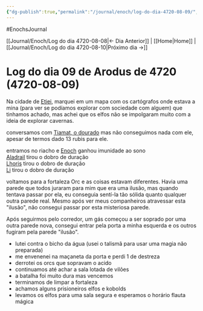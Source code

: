 ```yaml
---
{"dg-publish":true,"permalink":"/journal/enoch/log-do-dia-4720-08-09/","dgHomeLink":true,"dgPassFrontmatter":false,"dgShowBacklinks":true,"dgShowLocalGraph":true}
---
```


#EnochsJournal 

[[Journal/Enoch/Log do dia 4720-08-08|<- Dia Anterior]] | [[Home|Home]] | [[Journal/Enoch/Log do dia 4720-08-10|Próximo dia ->]]

# Log do dia 09 de Arodus de 4720 (4720-08-09)
Na cidade de [Etiei](app://obsidian.md/Etiei), marquei em um mapa com os cartógrafos onde estava a mina (para ver se podíamos explorar com sociedade com alguem) que tinhamos achado, mas achei que os elfos não se impolgaram muito com a ideia de explorar cavernas.

conversamos com [Tiamat, o dourado](app://obsidian.md/Tiamat,%20o%20dourado) mas não conseguimos nada com ele, apesar de termos dado 13 rubis para ele.

entramos no riacho e [Enoch](app://obsidian.md/Enoch) ganhou imunidade ao sono  
[Aladrail](app://obsidian.md/Aladrail) tirou o dobro de duração  
[Lhoris](app://obsidian.md/Lhoris) tirou o dobro de duração  
[Li](app://obsidian.md/Li) tirou o dobro de duração

voltamos para a fortaleza Orc e as coisas estavam diferentes. Havia uma parede que todos juraram para mim que era uma ilusão, mas quando tentava passar por ela, eu conseguia sentí-la tão sólida quanto qualquer outra parede real. Mesmo após ver meus companheiros atravessar esta "ilusão", não consegui passar por esta misteriosa parede.

Após seguirmos pelo corredor, um gás começou a ser soprado por uma outra parede nova, consegui entrar pela porta a minha esquerda e os outros fugiram pela parede "ilusão".
- lutei contra o bicho da água (usei o talismã para usar uma magia não preparada)
- me envenenei na maçaneta da porta e perdi 1 de destreza
- derrotei os orcs que sopravam o acido
- continuamos até achar a sala lotada de vilões
- a batalha foi muito dura mas vencemos
- terminamos de limpar a fortaleza
- achamos alguns prisioneiros elfos e kobolds
- levamos os elfos para uma sala segura e esperamos o horário flauta mágica
